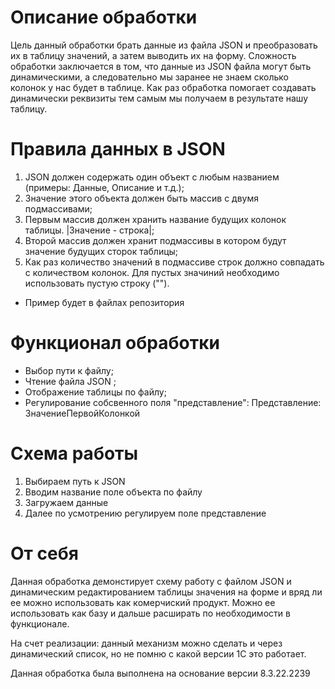 # Описание обработки
Цель данный обработки брать данные из файла JSON и преобразовать их в таблицу значений, а затем выводить их на форму.
Сложность обработки заключается в том, что данные из JSON файла могут быть динамическими, а следовательно мы заранее не знаем сколько колонок у нас будет в таблице. Как раз обработка помогает создавать динамически реквизиты тем самым мы получаем в результате нашу таблицу.

# Правила данных в JSON
1. JSON должен содержать один объект с любым названием (примеры: Данные, Описание и т.д.);
2. Значение этого объекта должен быть массив с двумя подмассивами;
3. Первым массив должен хранить название будущих колонок таблицы. |Значение - строка|;
4. Второй массив должен хранит подмассивы в котором будут значение будущих сторок таблицы;
5. Как раз количество значений в подмассиве строк должно совпадать с количеством колонок. Для пустых значиний необходимо использовать пустую строку ("").

- Пример будет в файлах репозитория

# Функционал обработки
* Выбор пути к файлу;
* Чтение файла JSON ;
* Отображение таблицы по файлу;
* Регулирование собсвенного поля "представление": Представление: ЗначениеПервойКолонкой

# Схема работы
1. Выбираем путь к JSON
2. Вводим название поле объекта по файлу
3. Загружаем данные
4. Далее по усмотрению регулируем поле представление

# От себя
Данная обработка демонстирует схему работу с файлом JSON и динамическим редактированием таблицы значения на форме и вряд ли ее можно использовать как комерчиский продукт. Можно ее использовать как базу и дальше расширать по необходимости в функционале.

На счет реализации: данный механизм можно сделать и через динамический список, но не помню с какой версии 1С это работает.

Данная обработка была выполнена на основание версии 8.3.22.2239
